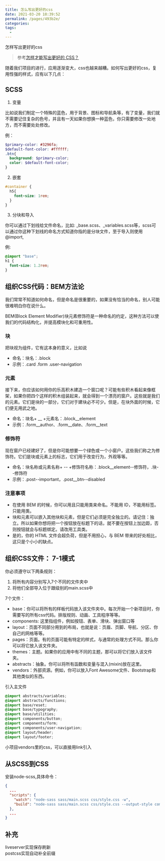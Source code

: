 ```yaml
---
title: 怎么写出更好的css
date: 2021-03-20 18:39:52
permalink: /pages/493b2e/
categories:
tags:
  - 
---
```

怎样写出更好的css

> 参考[怎样才能写出更好的 CSS？](https://mp.weixin.qq.com/s/4QXqTvFd1YbsWL9DQfbdhg)

随着我们项目的进行，应用逐渐变大，css也越来越糟。如何写出更好的css，复用性强的样式，应有以下几点：

## SCSS 

1. 变量

比如说我们制定一个特殊的蓝色，用于背景、图标和导航条等，有了变量，我们就不需要记住复杂的色号，并且有一天如果你想换一种蓝色，你只需要修改一处地方，而不需要处处修改。

例：

```scss
$primary-color: #3296fa;
$default-font-color: #ffffff;
.btn{
  background: $primary-color;
  color: $default-font-color;
}
```

2. 嵌套

```scss
#container {
  h5{
    font-size: 1rem;
  }
}
```

3. 分块和导入

你可以通过下划线给文件命名，比如: _base.scss、_variables.scss等，scss可以通过你这种下划线的命名方式知道你指的是分块文件，至于导入则使用@import,  

例:

```scss
@import "base";
h1 {
  font-size: 1.2rem;
}
```

## 组织CSS代码：BEM方法论

我们常常不知道如何命名，但是命名是很重要的，如果没有恰当的命名，别人可能很难明白你在说什么。  

BEM(Block Element Modifier)块元素修饰符是一种命名的约定，这种方法可以使我们的代码结构化，并提高模块化和可重用性。

### 块

把块视为组件，它有这本身的意义，比如说  
* 命名：块名：.block
* 示例：.card .form .user-navigation

### 元素

接下来，你应该如何用你的乐高积木建造一个窗口呢？可能有些积木看起来像框架，如果你把四个这样的积木组装起来，就会得到一个漂亮的窗户。这些就是我们的元素。它们是块的一部分，它们对于建块必不可少。但是，在块外面的时候，它们便无用武之地。  

* 命名：块名+ __ +元素名：.block__element
* 示例：.form__author、.form__date、.form__text

### 修饰符

现在窗户已经建好了，但是你可能想要一个绿色或一个小窗户。这些我们称之为修饰符。它们是块或元素上的标志，它们用于改变行为，外观等等。  

* 命名：块名称或元素名称+ -- +修饰符名称：.block__element--修饰符，.块--修饰符
* 示例：.post--important，.post__btn--disabled

### 注意事项

* 在使用 BEM 的时候，你可以用且只能用类来命名。不能用 ID，不能用标签。只能用类。
* 块和元素可以嵌入其他块和元素，但是它们必须是完全独立的。请记住：独立。所以如果你想将把一个按钮放在标题下的话，就不要在按钮上加边距，否则按钮就会与标题绑定。请改用工具类。
* 是的，你的 HTML 文件会超负荷，但是不用担心，与 BEM 带来的好处相比，这只是个小小的缺点。

## 组织CSS文件： 7-1模式

你必须遵守以下两条规则：    
1. 将所有内容分别写入7个不同的文件夹中
2. 将他们全部导入位于跟级别的main.scss中

7个文件：  
* base：你可以将所有的样板代码放入该文件夹中。每次开始一个新项目时，你需要写的所有css代码。排版规则、动画、工具程序等等。
* components: 这里指组件，例如按钮、表单、滑块、弹出窗口等
* layout：页面不同部分用到的布局，也就是说：页眉、页脚、导航、分区、你自己的网格等等。
* pages：页面。有的页面可能有特定的样式，与通常的处理方式不同。那么你可以将它放入该文件夹。
* themes：主题。如果你的应用中有不同的主题，那可以将它们放入该文件夹。
* abstracts：抽象。你可以将所有函数和变量与混入(mixin)放在这里。
* vendors：外部资源。例如，你可以放入Font Awesome文件、Bootstrap和其他类似的东西。

引入主文件

```scss
@import abstracts/variables;
@import abstracts/functions;
@import base/reset;
@import base/typography;
@import base/utilities;
@import components/button;
@import components/form;
@import components/user-navigation;
@import layout/header;
@import layout/footer;
```

小项目vendors里的css，可以直接用link引入

## 从SCSS到CSS

安装node-scss,具体命令：

```json
{
  ...
  "scripts": {
    "watch": "node-sass sass/main.scss css/style.css -w",
    "build": "node-sass sass/main.scss css/style.css --output-style compressed"
  },
  ...
}
```

## 补充

liveserver实现保存刷新  
postcss实现自动补全前缀